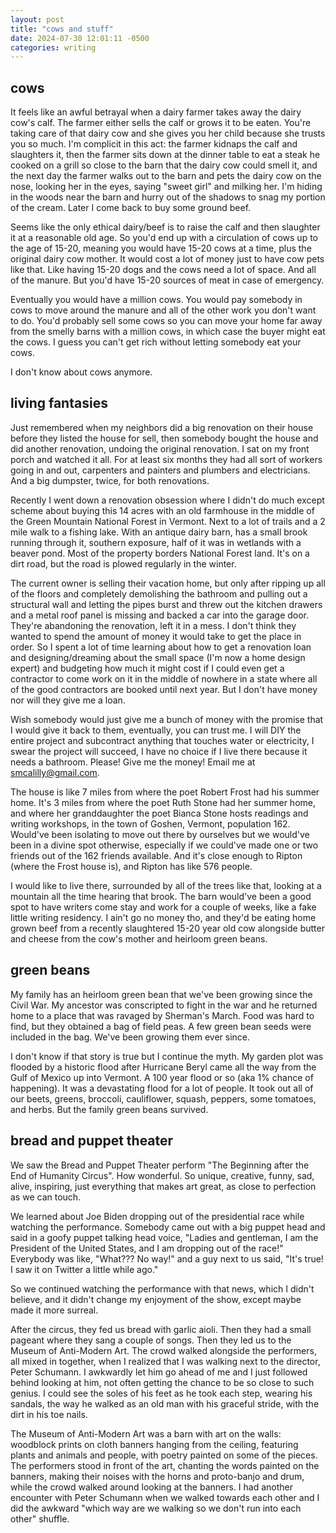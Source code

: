 ```yaml
---
layout: post
title: "cows and stuff"
date: 2024-07-30 12:01:11 -0500
categories: writing
---
```


## cows
It feels like an awful betrayal when a dairy farmer takes away the dairy cow's calf. The farmer either sells the calf or grows it to be eaten. You're taking care of that dairy cow and she gives you her child because she trusts you so much. I'm complicit in this act: the farmer kidnaps the calf and slaughters it, then the farmer sits down at the dinner table to eat a steak he cooked on a grill so close to the barn that the dairy cow could smell it, and the next day the farmer walks out to the barn and pets the dairy cow on the nose, looking her in the eyes, saying "sweet girl" and milking her. I'm hiding in the woods near the barn and hurry out of the shadows to snag my portion of the cream. Later I come back to buy some ground beef.

Seems like the only ethical dairy/beef is to raise the calf and then slaughter it at a reasonable old age. So you'd end up with a circulation of cows up to the age of 15-20, meaning you would have 15-20 cows at a time, plus the original dairy cow mother. It would cost a lot of money just to have cow pets like that. Like having 15-20 dogs and the cows need a lot of space. And all of the manure. But you'd have 15-20 sources of meat in case of emergency.

Eventually you would have a million cows. You would pay somebody in cows to move around the manure and all of the other work you don't want to do. You'd probably sell some cows so you can move your home far away from the smelly barns with a million cows, in which case the buyer might eat the cows. I guess you can't get rich without letting somebody eat your cows.

I don't know about cows anymore.

## living fantasies
Just remembered when my neighbors did a big renovation on their house before they listed the house for sell, then somebody bought the house and did another renovation, undoing the original renovation. I sat on my front porch and watched it all. For at least six months they had all sort of workers going in and out, carpenters and painters and plumbers and electricians. And a big dumpster, twice, for both renovations.

Recently I went down a renovation obsession where I didn't do much except scheme about buying this 14 acres with an old farmhouse in the middle of the Green Mountain National Forest in Vermont. Next to a lot of trails and a 2 mile walk to a fishing lake. With an antique dairy barn, has a small brook running through it, southern exposure, half of it was in wetlands with a beaver pond. Most of the property borders National Forest land. It's on a dirt road, but the road is plowed regularly in the winter.

The current owner is selling their vacation home, but only after ripping up all of the floors and completely demolishing the bathroom and pulling out a structural wall and letting the pipes burst and threw out the kitchen drawers and a metal roof panel is missing and backed a car into the garage door. They're abandoning the renovation, left it in a mess. I don't think they wanted to spend the amount of money it would take to get the place in order. So I spent a lot of time learning about how to get a renovation loan and designing/dreaming about the small space (I'm now a home design expert) and budgeting how much it might cost if I could even get a contractor to come work on it in the middle of nowhere in a state where all of the good contractors are booked until next year. But I don't have money nor will they give me a loan.

Wish somebody would just give me a bunch of money with the promise that I would give it back to them, eventually, you can trust me. I will DIY the entire project and subcontract anything that touches water or electricity, I swear the project will succeed, I have no choice if I live there because it needs a bathroom. Please! Give me the money! Email me at smcalilly@gmail.com.

The house is like 7 miles from where the poet Robert Frost had his summer home. It's 3 miles from where the poet Ruth Stone had her summer home, and where her granddaughter the poet Bianca Stone hosts readings and writing workshops, in the town of Goshen, Vermont, population 162. Would've been isolating to move out there by ourselves but we would've been in a divine spot otherwise, especially if we could've made one or two friends out of the 162 friends available. And it's close enough to Ripton (where the Frost house is), and Ripton has like 576 people.

I would like to live there, surrounded by all of the trees like that, looking at a mountain all the time hearing that brook. The barn would've been a good spot to have writers come stay and work for a couple of weeks, like a fake little writing residency. I ain't go no money tho, and they'd be eating home grown beef from a recently slaughtered 15-20 year old cow alongside butter and cheese from the cow's mother and heirloom green beans.


## green beans
My family has an heirloom green bean that we've been growing since the Civil War. My ancestor was conscripted to fight in the war and he returned home to a place that was ravaged by Sherman's March. Food was hard to find, but they obtained a bag of field peas. A few green bean seeds were included in the bag. We've been growing them ever since.

I don't know if that story is true but I continue the myth. My garden plot was flooded by a historic flood after Hurricane Beryl came all the way from the Gulf of Mexico up into Vermont. A 100 year flood or so (aka 1% chance of happening). It was a devastating flood for a lot of people. It took out all of our beets, greens, broccoli, cauliflower, squash, peppers, some tomatoes, and herbs. But the family green beans survived.


## bread and puppet theater
We saw the Bread and Puppet Theater perform "The Beginning after the End of Humanity Circus". How wonderful. So unique, creative, funny, sad, alive, inspiring, just everything that makes art great, as close to perfection as we can touch.

We learned about Joe Biden dropping out of the presidential race while watching the performance. Somebody came out with a big puppet head and said in a goofy puppet talking head voice, "Ladies and gentleman, I am the President of the United States, and I am dropping out of the race!" Everybody was like, "What??? No way!" and a guy next to us said, "It's true! I saw it on Twitter a little while ago."

So we continued watching the performance with that news, which I didn't believe, and it didn't change my enjoyment of the show, except maybe made it more surreal.

After the circus, they fed us bread with garlic aioli. Then they had a small pageant where they sang a couple of songs. Then they led us to the Museum of Anti-Modern Art. The crowd walked alongside the performers, all mixed in together, when I realized that I was walking next to the director, Peter Schumann. I awkwardly let him go ahead of me and I just followed behind looking at him, not often getting the chance to be so close to such genius. I could see the soles of his feet as he took each step, wearing his sandals, the way he walked as an old man with his graceful stride, with the dirt in his toe nails.

The Museum of Anti-Modern Art was a barn with art on the walls: woodblock prints on cloth banners hanging from the ceiling, featuring plants and animals and people, with poetry painted on some of the pieces. The performers stood in front of the art, chanting the words painted on the banners, making their noises with the horns and proto-banjo and drum, while the crowd walked around looking at the banners. I had another encounter with Peter Schumann when we walked towards each other and I did the awkward "which way are we walking so we don't run into each other" shuffle.
